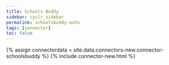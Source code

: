 ```yaml
---
title: Schools Buddy
sidebar: cyclr_sidebar
permalink: schoolsbuddy-auto
tags: [connector]
toc: false
---
```

{% assign connectordata = site.data.connectors-new.connector-schoolsbuddy %}
{% include connector-new.html %}	